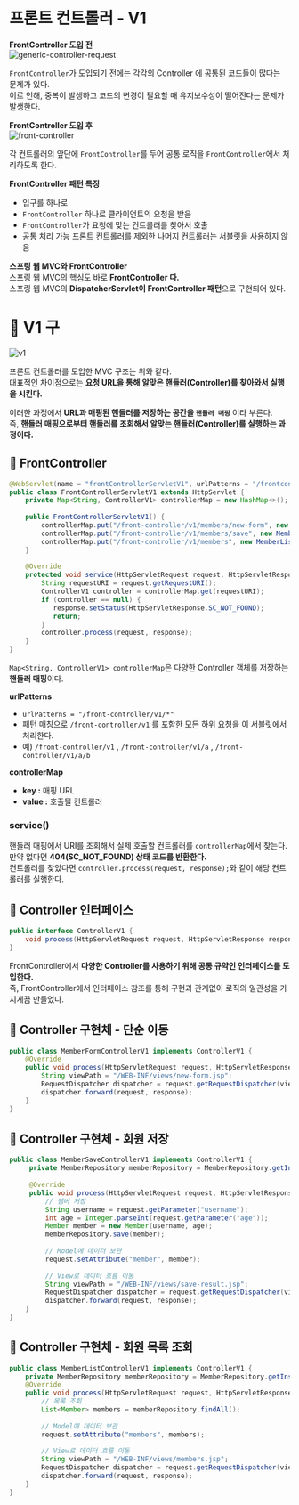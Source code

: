 프론트 컨트롤러 - V1
=====================
**FrontController 도입 전**         
![generic-controller-request](https://user-images.githubusercontent.com/50267433/126643365-d51086e7-9c5f-4244-9323-2d2fec1486d9.PNG)         
        
`FrontController`가 도입되기 전에는 각각의 Controller 에 공통된 코드들이 많다는 문제가 있다.       
이로 인해, 중복이 발생하고 코드의 변경이 필요할 때 유지보수성이 떨어진다는 문제가 발생한다.         
     
**FrontController 도입 후**          
![front-controller](https://user-images.githubusercontent.com/50267433/126643370-68b2339b-dec3-42d2-8ddf-8ab3da816c9c.png)      
            
각 컨트롤러의 앞단에 `FrontController`를 두어 공통 로직을 `FrontController`에서 처리하도록 한다.              
           
**FrontController 패턴 특징**       
* 입구를 하나로
* `FrontController` 하나로 클라이언트의 요청을 받음               
* `FrontController`가 요청에 맞는 컨트롤러를 찾아서 호출                          
* 공통 처리 가능 프론트 컨트롤러를 제외한 나머지 컨트롤러는 서블릿을 사용하지 않음        
                  
**스프링 웹 MVC와 FrontController**                 
스프링 웹 MVC의 핵심도 바로 **FrontController 다.**                    
스프링 웹 MVC의 **DispatcherServlet이 FrontController 패턴**으로 구현되어 있다.           
     
# 📘 V1 구  
   
![v1](https://user-images.githubusercontent.com/50267433/126643978-f306cf6b-04f4-4682-a36a-2d59834d0012.PNG)   
      
프론트 컨트롤러를 도입한 MVC 구조는 위와 같다.               
대표적인 차이점으로는 **요청 URL을 통해 알맞은 핸들러(Controller)를 찾아와서 실행을 시킨다.**           
       
이러한 과정에서 **URL과 매핑된 핸들러를 저장하는 공간을 `핸들러 매핑`** 이라 부른다.    
즉, **핸들러 매핑으로부터 핸들러를 조회해서 알맞는 핸들러(Controller)를 실행하는 과정이다.**         

## 📖 FrontController 
```java
@WebServlet(name = "frontControllerServletV1", urlPatterns = "/frontcontroller/v1/*")
public class FrontControllerServletV1 extends HttpServlet {
    private Map<String, ControllerV1> controllerMap = new HashMap<>();
    
    public FrontControllerServletV1() {
        controllerMap.put("/front-controller/v1/members/new-form", new MemberFormControllerV1());
        controllerMap.put("/front-controller/v1/members/save", new MemberSaveControllerV1());
        controllerMap.put("/front-controller/v1/members", new MemberListControllerV1());
    }
 
    @Override
    protected void service(HttpServletRequest request, HttpServletResponse response) throws ServletException, IOException {
        String requestURI = request.getRequestURI();
        ControllerV1 controller = controllerMap.get(requestURI);
        if (controller == null) {
           response.setStatus(HttpServletResponse.SC_NOT_FOUND);
           return;
        }
        controller.process(request, response);
    }
}
```   
`Map<String, ControllerV1> controllerMap`은 다양한 Controller 객체를 저장하는 **핸들러 매핑**이다.         
    
**urlPatterns**        
* `urlPatterns = "/front-controller/v1/*"`     
* 패턴 매칭으로 `/front-controller/v1` 를 포함한 모든 하위 요청을 이 서블릿에서 처리한다.              
* 예) `/front-controller/v1` , `/front-controller/v1/a` , `/front-controller/v1/a/b`             
     
**controllerMap**    
* **key :** 매핑 URL  
* **value :** 호출될 컨트롤러   
     
### service()  
핸들러 매핑에서 URI를 조회해서 실제 호출할 컨트롤러를 `controllerMap`에서 찾는다.                    
만약 없다면 **404(SC_NOT_FOUND) 상태 코드를 반환한다.**                     
컨트롤러를 찾았다면 `controller.process(request, response);`와 같이 해당 컨트롤러를 실행한다.                 

## 📖 Controller 인터페이스 
```java
public interface ControllerV1 {
    void process(HttpServletRequest request, HttpServletResponse response) throws ServletException, IOException;
}
```   
FrontController에서 **다양한 Controller를 사용하기 위해 공통 규약인 인터페이스를 도입한다.**                     
즉, FrontController에서 인터페이스 참조를 통해 구현과 관계없이 로직의 일관성을 가지게끔 만들었다.                  
        
## 📖 Controller 구현체 - 단순 이동   
```java
public class MemberFormControllerV1 implements ControllerV1 {
    @Override
    public void process(HttpServletRequest request, HttpServletResponse response) throws ServletException, IOException {
        String viewPath = "/WEB-INF/views/new-form.jsp";
        RequestDispatcher dispatcher = request.getRequestDispatcher(viewPath);
        dispatcher.forward(request, response);
    }
}
```
  
## 📖 Controller 구현체 - 회원 저장
```java
public class MemberSaveControllerV1 implements ControllerV1 {
     private MemberRepository memberRepository = MemberRepository.getInstance();
     
     @Override
     public void process(HttpServletRequest request, HttpServletResponse response) throws ServletException, IOException {
         // 멤버 저장 
         String username = request.getParameter("username");
         int age = Integer.parseInt(request.getParameter("age"));
         Member member = new Member(username, age);
         memberRepository.save(member);
         
         // Model에 데이터 보관   
         request.setAttribute("member", member);
         
         // View로 데이터 흐름 이동   
         String viewPath = "/WEB-INF/views/save-result.jsp";
         RequestDispatcher dispatcher = request.getRequestDispatcher(viewPath);
         dispatcher.forward(request, response);
    }
}
```

## 📖 Controller 구현체 - 회원 목록 조회  
```java
public class MemberListControllerV1 implements ControllerV1 {
    private MemberRepository memberRepository = MemberRepository.getInstance();
    @Override
    public void process(HttpServletRequest request, HttpServletResponse response) throws ServletException, IOException {
        // 목록 조회  
        List<Member> members = memberRepository.findAll();
        
        // Model에 데이터 보관    
        request.setAttribute("members", members);
        
        // View로 데이터 흐름 이동   
        String viewPath = "/WEB-INF/views/members.jsp";
        RequestDispatcher dispatcher = request.getRequestDispatcher(viewPath);
        dispatcher.forward(request, response);
    }
}
```




